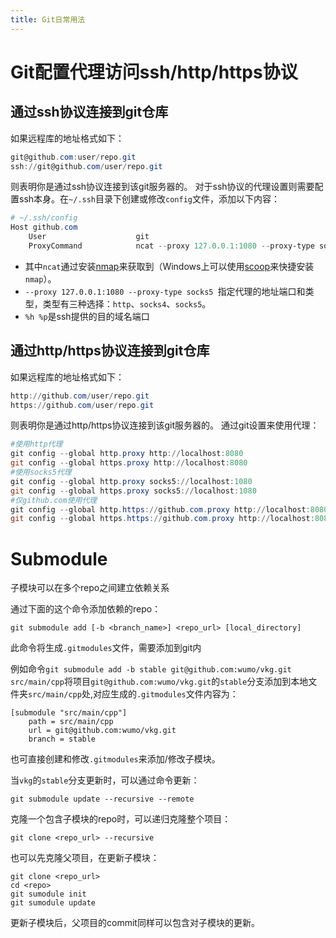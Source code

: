 ```yaml
---
title: Git日常用法
---
```


# Git配置代理访问ssh/http/https协议

## 通过ssh协议连接到git仓库

如果远程库的地址格式如下：
```powershell
git@github.com:user/repo.git
ssh://git@github.com/user/repo.git
```
则表明你是通过ssh协议连接到该git服务器的。
对于ssh协议的代理设置则需要配置ssh本身。在`~/.ssh`目录下创建或修改`config`文件，添加以下内容：
```powershell
# ~/.ssh/config
Host github.com
    User                    git
    ProxyCommand            ncat --proxy 127.0.0.1:1080 --proxy-type socks5 %h %p
```

- 其中`ncat`通过安装[nmap](https://nmap.org/download.html)来获取到（Windows上可以使用[scoop](https://scoop.sh/)来快捷安装`nmap`）。
- `--proxy 127.0.0.1:1080 --proxy-type socks5 `指定代理的地址端口和类型，类型有三种选择：`http`、`socks4`、`socks5`。
- `%h %p`是ssh提供的目的域名端口

 ## 通过http/https协议连接到git仓库
 
如果远程库的地址格式如下：
```powershell
http://github.com/user/repo.git
https://github.com/user/repo.git
```
则表明你是通过http/https协议连接到该git服务器的。
通过git设置来使用代理：
```powershell
#使用http代理
git config --global http.proxy http://localhost:8080
git config --global https.proxy http://localhost:8080
#使用socks5代理
git config --global http.proxy socks5://localhost:1080
git config --global https.proxy socks5://localhost:1080
#仅github.com使用代理
git config --global http.https://github.com.proxy http://localhost:8080
git config --global https.https://github.com.proxy http://localhost:8080
```

<!--more-->

# Submodule

子模块可以在多个repo之间建立依赖关系

通过下面的这个命令添加依赖的repo：

```
git submodule add [-b <branch_name>] <repo_url> [local_directory]
```
此命令将生成`.gitmodules`文件，需要添加到git内

例如命令`git submodule add -b stable git@github.com:wumo/vkg.git src/main/cpp`将项目`git@github.com:wumo/vkg.git`的`stable`分支添加到本地文件夹`src/main/cpp`处,对应生成的`.gitmodules`文件内容为：
```
[submodule "src/main/cpp"]
	path = src/main/cpp
	url = git@github.com:wumo/vkg.git
	branch = stable
```
也可直接创建和修改`.gitmodules`来添加/修改子模块。

当`vkg`的`stable`分支更新时，可以通过命令更新：
```
git submodule update --recursive --remote
```

克隆一个包含子模块的repo时，可以递归克隆整个项目：
```
git clone <repo_url> --recursive
```
也可以先克隆父项目，在更新子模块：
```
git clone <repo_url>
cd <repo>
git sumodule init
git sumodule update
```

更新子模块后，父项目的commit同样可以包含对子模块的更新。


